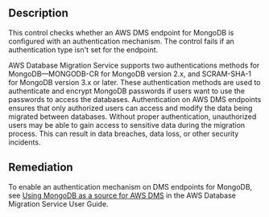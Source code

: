 ## Description

This control checks whether an AWS DMS endpoint for MongoDB is configured with an authentication mechanism. The control fails if an authentication type isn't set for the endpoint.

AWS Database Migration Service supports two authentications methods for MongoDB—MONGODB-CR for MongoDB version 2.x, and SCRAM-SHA-1 for MongoDB version 3.x or later. These authentication methods are used to authenticate and encrypt MongoDB passwords if users want to use the passwords to access the databases. Authentication on AWS DMS endpoints ensures that only authorized users can access and modify the data being migrated between databases. Without proper authentication, unauthorized users may be able to gain access to sensitive data during the migration process. This can result in data breaches, data loss, or other security incidents.

## Remediation

To enable an authentication mechanism on DMS endpoints for MongoDB, see [Using MongoDB as a source for AWS DMS](https://docs.aws.amazon.com/dms/latest/userguide/CHAP_Source.MongoDB.html) in the AWS Database Migration Service User Guide.